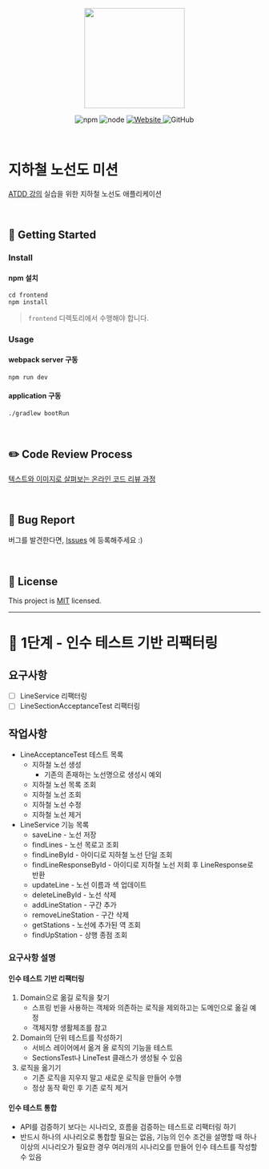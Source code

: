 <p align="center">
    <img width="200px;" src="https://raw.githubusercontent.com/woowacourse/atdd-subway-admin-frontend/master/images/main_logo.png"/>
</p>
<p align="center">
  <img alt="npm" src="https://img.shields.io/badge/npm-6.14.15-blue">
  <img alt="node" src="https://img.shields.io/badge/node-14.18.2-blue">
  <a href="https://edu.nextstep.camp/c/R89PYi5H" alt="nextstep atdd">
    <img alt="Website" src="https://img.shields.io/website?url=https%3A%2F%2Fedu.nextstep.camp%2Fc%2FR89PYi5H">
  </a>
  <img alt="GitHub" src="https://img.shields.io/github/license/next-step/atdd-subway-admin">
</p>

<br>

# 지하철 노선도 미션
[ATDD 강의](https://edu.nextstep.camp/c/R89PYi5H) 실습을 위한 지하철 노선도 애플리케이션

<br>

## 🚀 Getting Started

### Install
#### npm 설치
```
cd frontend
npm install
```
> `frontend` 디렉토리에서 수행해야 합니다.

### Usage
#### webpack server 구동
```
npm run dev
```
#### application 구동
```
./gradlew bootRun
```
<br>

## ✏️ Code Review Process
[텍스트와 이미지로 살펴보는 온라인 코드 리뷰 과정](https://github.com/next-step/nextstep-docs/tree/master/codereview)

<br>

## 🐞 Bug Report

버그를 발견한다면, [Issues](https://github.com/next-step/atdd-subway-service/issues) 에 등록해주세요 :)

<br>

## 📝 License

This project is [MIT](https://github.com/next-step/atdd-subway-service/blob/master/LICENSE.md) licensed.

---

# 🚀 1단계 - 인수 테스트 기반 리팩터링
## 요구사항
- [ ] LineService 리팩터링
- [ ] LineSectionAcceptanceTest 리팩터링

## 작업사항
- LineAcceptanceTest 테스트 목록 
  - 지하철 노선 생성
    - 기존의 존재하는 노선명으로 생성시 예외
  - 지하철 노선 목록 조회
  - 지하철 노선 조회
  - 지하철 노선 수정
  - 지하철 노선 제거
- LineService 기능 목록
  - saveLine - 노선 저장
  - findLines - 노선 목로고 조회
  - findLineById - 아이디로 지하철 노선 단일 조회
  - findLineResponseById - 아이디로 지하철 노선 저회 후 LineResponse로 반환
  - updateLine - 노선 이름과 색 업데이트
  - deleteLineById - 노선 삭제
  - addLineStation - 구간 추가
  - removeLineStation - 구간 삭제
  - getStations - 노선에 추가된 역 조회
  - findUpStation - 상행 종점 조회

### 요구사항 설명
#### 인수 테스트 기반 리팩터링
1. Domain으로 옮길 로직을 찾기
   - 스프링 빈을 사용하는 객체와 의존하는 로직을 제외하고는 도메인으로 옮길 예정
   - 객체지향 생활체조를 참고
2. Domain의 단위 테스트를 작성하기
   - 서비스 레이어에서 옮겨 올 로직의 기능을 테스트
   - SectionsTest나 LineTest 클래스가 생성될 수 있음
3. 로직을 옮기기
   - 기존 로직을 지우지 말고 새로운 로직을 만들어 수행
   - 정상 동작 확인 후 기존 로직 제거

#### 인수 테스트 통합
- API를 검증하기 보다는 시나리오, 흐름을 검증하는 테스트로 리팩터링 하기
- 반드시 하나의 시나리오로 통합할 필요는 없음, 기능의 인수 조건을 설명할 때 하나 이상의 시나리오가 필요한 경우 여러개의 시나리오를 만들어 인수 테스트를 작성할 수 있음

